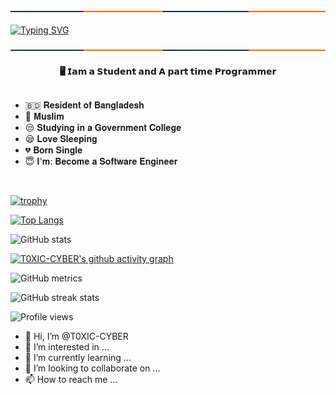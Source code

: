 <img align="center" alt="line" src="https://github.com/DalpatRathore/dalpatrathore/blob/main/assets/images/line-1.svg">


[![Typing SVG](https://readme-typing-svg.herokuapp.com?size=30&color=00FFF0&lines=%F0%9F%91%8B++%F0%9D%90%87%F0%9D%90%84%F0%9D%90%8B%F0%9D%90%8B%F0%9D%90%8E+%F0%9D%90%92%F0%9D%90%88%F0%9D%90%91+%F0%9D%90%96%F0%9D%90%84%F0%9D%90%8B%F0%9D%90%82%F0%9D%90%8E%F0%9D%90%8C%F0%9D%90%84++%F0%9F%A4%9D%3B++%F0%9F%98%8C%F0%9D%90%8C%F0%9D%90%98+%F0%9D%90%86%F0%9D%90%88%F0%9D%90%93%F0%9D%90%87%F0%9D%90%94%F0%9D%90%81+%F0%9D%90%80%F0%9D%90%82%F0%9D%90%82%F0%9D%90%8E%F0%9D%90%94%F0%9D%90%8D%F0%9D%90%93++%3B++%F0%9D%90%88%F0%9D%90%93%27%F0%9D%90%92+%F0%9D%90%92%F0%9D%90%88%F0%9D%90%8B%F0%9D%90%84%F0%9D%90%8D%F0%9D%90%93+%F0%9D%90%93%F0%9D%90%8E%F0%9D%90%97%F0%9D%90%88%F0%9D%90%82++%3B++%F0%9D%90%8D%F0%9D%90%80%F0%9D%90%8C%F0%9D%90%84%3A+%F0%9D%90%80%F0%9D%90%91%F0%9D%90%88%F0%9D%90%85+%F0%9D%90%87%F0%9D%90%80%F0%9D%90%92%F0%9D%90%8D%F0%9D%90%80%F0%9D%90%88%F0%9D%90%8D+%F0%9F%92%9C+%3B+%F0%9F%98%8C+++%F0%9D%90%88%27%F0%9D%90%8C+%F0%9D%90%80+%F0%9D%90%92%F0%9D%90%93%F0%9D%90%94%F0%9D%90%83%F0%9D%90%84%F0%9D%90%8D%F0%9D%90%93++%F0%9F%98%8B+%3B++++%F0%9D%90%80%F0%9D%90%8D%F0%9D%90%83+%F0%9D%90%8F%F0%9D%90%80%F0%9D%90%91%F0%9D%90%93+%F0%9D%90%93%F0%9D%90%88%F0%9D%90%8C%F0%9D%90%84+++%3B+++++%F0%9D%90%8F%F0%9D%90%91%F0%9D%90%8E%F0%9D%90%86%F0%9D%90%91%F0%9D%90%80%F0%9D%90%8C%F0%9D%90%8C%F0%9D%90%84%F0%9D%90%91++%F0%9F%98%8E)](https://git.io/typing-svg)

</p>

<img align="center" alt="line" src="https://github.com/DalpatRathore/dalpatrathore/blob/main/assets/images/line-1.svg">



<div align="left">
<br>
<div align="center">
<b> 🖥️ 𝗜𝗮𝗺 𝗮 𝗦𝘁𝘂𝗱𝗲𝗻𝘁 𝗮𝗻𝗱 𝗔 𝗽𝗮𝗿𝘁 𝘁𝗶𝗺𝗲 𝗣𝗿𝗼𝗴𝗿𝗮𝗺𝗺𝗲𝗿 </b>
<br>
<br>
</div>
<ul>
<li>🇧🇩 𝐑𝐞𝐬𝐢𝐝𝐞𝐧𝐭 𝐨𝐟 𝐁𝐚𝐧𝐠𝐥𝐚𝐝𝐞𝐬𝐡</li>
<li>💜 𝐌𝐮𝐬𝐥𝐢𝐦 </li>
<li>😒 𝐒𝐭𝐮𝐝𝐲𝐢𝐧𝐠 𝐢𝐧 𝐚 𝐆𝐨𝐯𝐞𝐫𝐧𝐦𝐞𝐧𝐭 𝐂𝐨𝐥𝐥𝐞𝐠𝐞</li>
<li>😪 𝐋𝐨𝐯𝐞 𝐒𝐥𝐞𝐞𝐩𝐢𝐧𝐠 </li>
<li>💔 𝐁𝐨𝐫𝐧 𝐒𝐢𝐧𝐠𝐥𝐞 </li>
<li>😇 𝐈'𝐦: 𝐁𝐞𝐜𝐨𝐦𝐞 𝐚 𝐒𝐨𝐟𝐭𝐰𝐚𝐫𝐞 𝐄𝐧𝐠𝐢𝐧𝐞𝐞𝐫</li>
</ul>
<br>
</div>

[![trophy](https://github-profile-trophy.vercel.app/?username=T0XIC-CYBER&theme=onedark)](https://github.com/ryo-ma/github-profile-trophy)

[![Top Langs](https://github-readme-stats.vercel.app/api/top-langs/?username=T0XIC-CYBER&theme=tokyonight&show_icons=true)](https://github.com/anuraghazra/github-readme-stats)

![GitHub stats](https://github-readme-stats.vercel.app/api?username=T0XIC-CYBER&show_icons=true&count_private=true&bg_color=0D1117)  
 
[![T0XIC-CYBER's github activity graph](https://github-readme-activity-graph.cyclic.app/graph?username=T0XIC-CYBER&theme=gotham)](https://github.com/T0XIC-CYBER/github-readme-activity-graph)

![GitHub metrics](https://metrics.lecoq.io/T0XIC-CYBER)  

![GitHub streak stats](https://github-readme-streak-stats.herokuapp.com/?user=T0XIC-CYBER&theme=black-ice&hide_border=true&stroke=0000&background=060A0CD0)  

![Profile views](https://gpvc.arturio.dev/T0XIC-CYBER)  


- 👋 Hi, I’m @T0XIC-CYBER
- 👀 I’m interested in ...
- 🌱 I’m currently learning ...
- 💞️ I’m looking to collaborate on ...
- 📫 How to reach me ...

<!---
T0XIC-CYBER/T0XIC-CYBER is a ✨ special ✨ repository because its `README.md` (this file) appears on your GitHub profile.
You can click the Preview link to take a look at your changes.
--->
